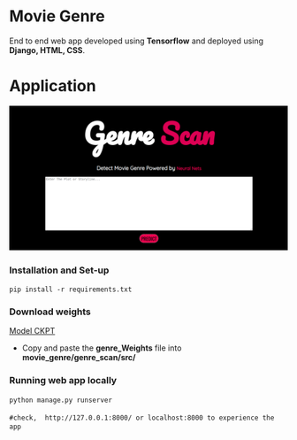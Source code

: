 # Movie Genre
End to end web app developed using **Tensorflow** and deployed using **Django, HTML, CSS**.

# Application

![image](https://github.com/anish9/movie_genre/blob/main/repo_images/preview_gs.png)

### Installation and Set-up

```
pip install -r requirements.txt
```


### Download weights 

<a href="https://drive.google.com/file/d/1_lgEMOGzvsdKGPhWWrWfDtr5bsuEQvxU/view?usp=sharing">Model CKPT</a>
- Copy and paste the **genre_Weights** file into **movie_genre/genre_scan/src/** 


### Running web app locally

```
python manage.py runserver

#check,  http://127.0.0.1:8000/ or localhost:8000 to experience the app
```


